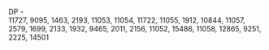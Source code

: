 DP -  
11727, 9095, 1463, 2193, 11053, 
11054, 11722, 11055, 
1912, 10844, 11057, 2579, 1699, 
2133, 1932, 9465, 2011, 2156, 
11052, 15486, 11058, 12865, 9251, 
2225, 14501